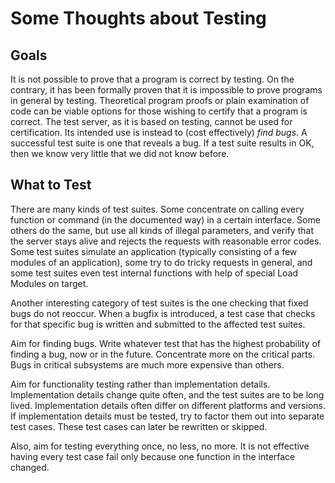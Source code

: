 <!--
%CopyrightBegin%

Copyright Ericsson AB 2023-2024. All Rights Reserved.

Licensed under the Apache License, Version 2.0 (the "License");
you may not use this file except in compliance with the License.
You may obtain a copy of the License at

    http://www.apache.org/licenses/LICENSE-2.0

Unless required by applicable law or agreed to in writing, software
distributed under the License is distributed on an "AS IS" BASIS,
WITHOUT WARRANTIES OR CONDITIONS OF ANY KIND, either express or implied.
See the License for the specific language governing permissions and
limitations under the License.

%CopyrightEnd%
-->
# Some Thoughts about Testing

## Goals

It is not possible to prove that a program is correct by testing. On the
contrary, it has been formally proven that it is impossible to prove programs in
general by testing. Theoretical program proofs or plain examination of code can
be viable options for those wishing to certify that a program is correct. The
test server, as it is based on testing, cannot be used for certification. Its
intended use is instead to (cost effectively) _find bugs_. A successful test
suite is one that reveals a bug. If a test suite results in OK, then we know
very little that we did not know before.

## What to Test

There are many kinds of test suites. Some concentrate on calling every function
or command (in the documented way) in a certain interface. Some others do the
same, but use all kinds of illegal parameters, and verify that the server stays
alive and rejects the requests with reasonable error codes. Some test suites
simulate an application (typically consisting of a few modules of an
application), some try to do tricky requests in general, and some test suites
even test internal functions with help of special Load Modules on target.

Another interesting category of test suites is the one checking that fixed bugs
do not reoccur. When a bugfix is introduced, a test case that checks for that
specific bug is written and submitted to the affected test suites.

Aim for finding bugs. Write whatever test that has the highest probability of
finding a bug, now or in the future. Concentrate more on the critical parts.
Bugs in critical subsystems are much more expensive than others.

Aim for functionality testing rather than implementation details. Implementation
details change quite often, and the test suites are to be long lived.
Implementation details often differ on different platforms and versions. If
implementation details must be tested, try to factor them out into separate test
cases. These test cases can later be rewritten or skipped.

Also, aim for testing everything once, no less, no more. It is not effective
having every test case fail only because one function in the interface changed.
